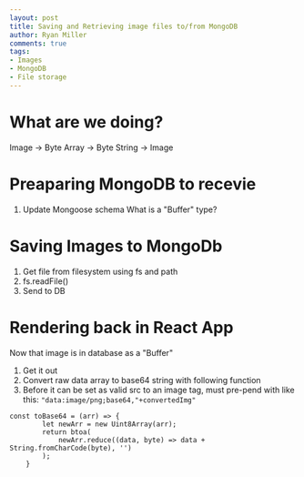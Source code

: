 ```yaml
---
layout: post
title: Saving and Retrieving image files to/from MongoDB
author: Ryan Miller
comments: true
tags:
- Images
- MongoDB
- File storage
---
```


# What are we doing?
Image -> Byte Array -> Byte String -> Image

# Preaparing MongoDB to recevie
1. Update Mongoose schema
What is a "Buffer" type?

# Saving Images to MongoDb
1. Get file from filesystem using fs and path
1. fs.readFile()
1. Send to DB

# Rendering back in React App
Now that image is in database as a "Buffer"
1. Get it out
1. Convert raw data array to base64 string with following function
1. Before it can be set as valid src to an image tag, must pre-pend with like this: `"data:image/png;base64,"+convertedImg"`
```
const toBase64 = (arr) => {
        let newArr = new Uint8Array(arr);
        return btoa(
            newArr.reduce((data, byte) => data + String.fromCharCode(byte), '')
        );
    }
```